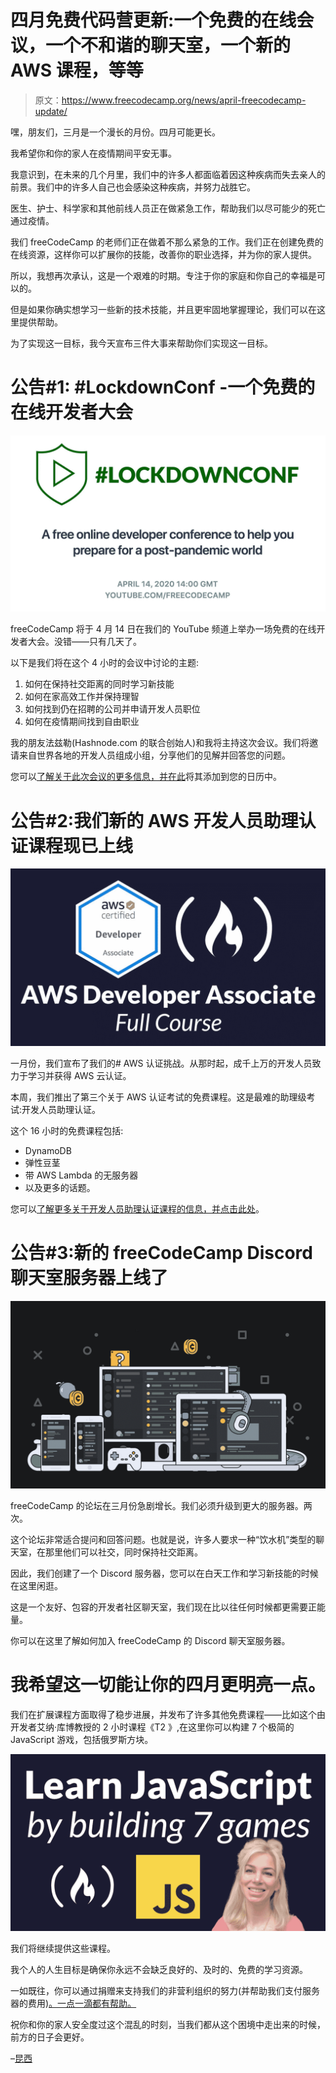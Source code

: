 # 四月免费代码营更新:一个免费的在线会议，一个不和谐的聊天室，一个新的 AWS 课程，等等

> 原文：<https://www.freecodecamp.org/news/april-freecodecamp-update/>

嘿，朋友们，三月是一个漫长的月份。四月可能更长。

我希望你和你的家人在疫情期间平安无事。

我意识到，在未来的几个月里，我们中的许多人都面临着因这种疾病而失去亲人的前景。我们中的许多人自己也会感染这种疾病，并努力战胜它。

医生、护士、科学家和其他前线人员正在做紧急工作，帮助我们以尽可能少的死亡通过疫情。

我们 freeCodeCamp 的老师们正在做着不那么紧急的工作。我们正在创建免费的在线资源，这样你可以扩展你的技能，改善你的职业选择，并为你的家人提供。

所以，我想再次承认，这是一个艰难的时期。专注于你的家庭和你自己的幸福是可以的。

但是如果你确实想学习一些新的技术技能，并且更牢固地掌握理论，我们可以在这里提供帮助。

为了实现这一目标，我今天宣布三件大事来帮助你们实现这一目标。

# 公告#1: #LockdownConf -一个免费的在线开发者大会

![_LockdownConf_-_A_free_online_conference_to_help_you_prepare_for_a_post-pandemic_world](img/2dd6f9cee2685e63ea4c39d1305d5549.png)

freeCodeCamp 将于 4 月 14 日在我们的 YouTube 频道上举办一场免费的在线开发者大会。没错——只有几天了。

以下是我们将在这个 4 小时的会议中讨论的主题:

1.  如何在保持社交距离的同时学习新技能
2.  如何在家高效工作并保持理智
3.  如何找到仍在招聘的公司并申请开发人员职位
4.  如何在疫情期间找到自由职业

我的朋友法兹勒(Hashnode.com 的联合创始人)和我将主持这次会议。我们将邀请来自世界各地的开发人员组成小组，分享他们的见解并回答您的问题。

您可以[了解关于此次会议的更多信息，并在此](https://www.freecodecamp.org/news/lockdownconf-free-developer-conference/)将其添加到您的日历中。

# 公告#2:我们新的 AWS 开发人员助理认证课程现已上线

![RrKRN9zRBWshd-1](img/06b50fd237ec5904b13187c738ad9df8.png)

一月份，我们宣布了我们的# AWS 认证挑战。从那时起，成千上万的开发人员致力于学习并获得 AWS 云认证。

本周，我们推出了第三个关于 AWS 认证考试的免费课程。这是最难的助理级考试:开发人员助理认证。

这个 16 小时的免费课程包括:

*   DynamoDB
*   弹性豆茎
*   带 AWS Lambda 的无服务器
*   以及更多的话题。

您可以[了解更多关于开发人员助理认证课程的信息，并点击此处](https://www.freecodecamp.org/news/pass-the-aws-developer-associate-exam-with-this-free-16-hour-course/)。

# 公告#3:新的 freeCodeCamp Discord 聊天室服务器上线了

![5b10829e1ae6621c008b49e6](img/0c15e4f44fc9778cb0138e27227c5c74.png)

freeCodeCamp 的论坛在三月份急剧增长。我们必须升级到更大的服务器。两次。

这个论坛非常适合提问和回答问题。也就是说，许多人要求一种“饮水机”类型的聊天室，在那里他们可以社交，同时保持社交距离。

因此，我们创建了一个 Discord 服务器，您可以在白天工作和学习新技能的时候在这里闲逛。

这是一个友好、包容的开发者社区聊天室，我们现在比以往任何时候都更需要正能量。

你可以在这里了解如何加入 freeCodeCamp 的 Discord 聊天室服务器。

# 我希望这一切能让你的四月更明亮一点。

我们在扩展课程方面取得了稳步进展，并发布了许多其他免费课程——比如这个由开发者艾纳·库博教授的 2 小时课程《T2 》,在这里你可以构建 7 个极简的 JavaScript 游戏，包括俄罗斯方块。

![jsgames-1](img/c18c2605df94911e720ad4a272f674d6.png)

我们将继续提供这些课程。

我个人的人生目标是确保你永远不会缺乏良好的、及时的、免费的学习资源。

一如既往，你可以通过捐赠来支持我们的非营利组织的努力(并帮助我们支付服务器的费用)[。一点一滴都有帮助。](https://www.freecodecamp.org/donate)

祝你和你的家人安全度过这个混乱的时刻，当我们都从这个困境中走出来的时候，前方的日子会更好。

–[昆西](https://www.twitter.com/ossia)